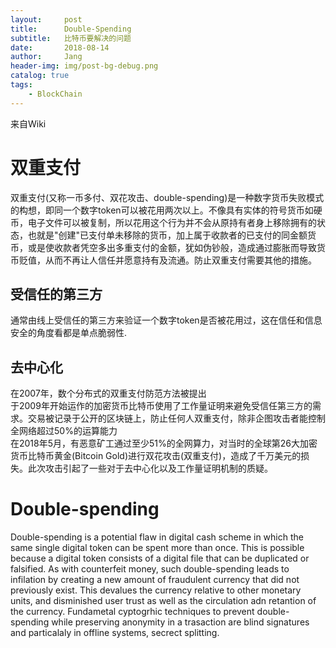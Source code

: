 ```yaml
---
layout:     post
title:      Double-Spending
subtitle:   比特币要解决的问题
date:       2018-08-14
author:     Jang
header-img: img/post-bg-debug.png
catalog: true
tags:
    - BlockChain
---
```


来自Wiki

# 双重支付<br>
双重支付(又称一币多付、双花攻击、double-spending)是一种数字货币失败模式的构想，即同一个数字token可以被花用两次以上。不像具有实体的符号货币如硬币，电子文件可以被复制，所以花用这个行为并不会从原持有者身上移除拥有的状态，也就是"创建"已支付单未移除的货币，加上属于收款者的已支付的同金额货币，或是使收款者凭空多出多重支付的金额，犹如伪钞般，造成通过膨胀而导致货币贬值，从而不再让人信任并愿意持有及流通。防止双重支付需要其他的措施。<br>

## 受信任的第三方<br>
通常由线上受信任的第三方来验证一个数字token是否被花用过，这在信任和信息安全的角度看都是单点脆弱性.

## 去中心化<br>
在2007年，数个分布式的双重支付防范方法被提出<br>
于2009年开始运作的加密货币比特币使用了工作量证明来避免受信任第三方的需求。交易被记录于公开的区块链上，防止任何人双重支付，除非企图攻击者能控制全网络超过50%的运算能力<br>
在2018年5月，有恶意矿工通过至少51%的全网算力，对当时的全球第26大加密货币比特币黄金(Bitcoin Gold)进行双花攻击(双重支付)，造成了千万美元的损失。此次攻击引起了一些对于去中心化以及工作量证明机制的质疑。

# Double-spending<br>
Double-spending is a potential flaw in digital cash scheme in which the same single digital token can be spent more than once. This is possible because a digital token consists of a digital file that can be duplicated or falsified. As with counterfeit money, such double-spending leads to infilation by creating a new amount of fraudulent currency that did not previously exist. This devalues the currency relative to other monetary units, and disminished user trust as well as the circulation adn retantion of the currency. Fundametal cyptogrhic techniques to prevent double-spending while preserving anonymity in a trasaction are blind signatures and particalaly in offline systems, secrect splitting.<br>

